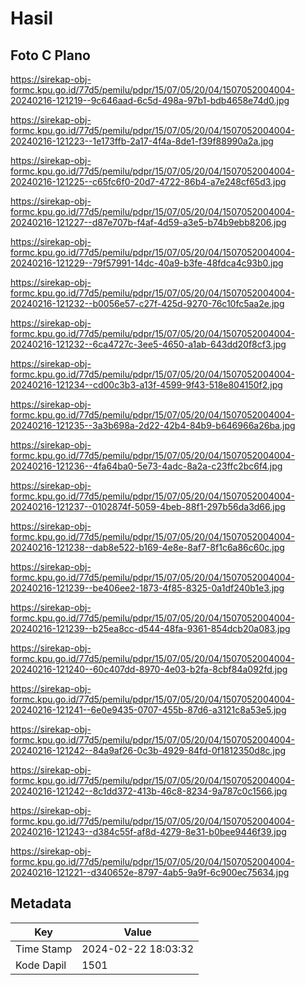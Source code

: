 # Hasil

## Foto C Plano

https://sirekap-obj-formc.kpu.go.id/77d5/pemilu/pdpr/15/07/05/20/04/1507052004004-20240216-121219--9c646aad-6c5d-498a-97b1-bdb4658e74d0.jpg

https://sirekap-obj-formc.kpu.go.id/77d5/pemilu/pdpr/15/07/05/20/04/1507052004004-20240216-121223--1e173ffb-2a17-4f4a-8de1-f39f88990a2a.jpg

https://sirekap-obj-formc.kpu.go.id/77d5/pemilu/pdpr/15/07/05/20/04/1507052004004-20240216-121225--c65fc6f0-20d7-4722-86b4-a7e248cf65d3.jpg

https://sirekap-obj-formc.kpu.go.id/77d5/pemilu/pdpr/15/07/05/20/04/1507052004004-20240216-121227--d87e707b-f4af-4d59-a3e5-b74b9ebb8206.jpg

https://sirekap-obj-formc.kpu.go.id/77d5/pemilu/pdpr/15/07/05/20/04/1507052004004-20240216-121229--79f57991-14dc-40a9-b3fe-48fdca4c93b0.jpg

https://sirekap-obj-formc.kpu.go.id/77d5/pemilu/pdpr/15/07/05/20/04/1507052004004-20240216-121232--b0056e57-c27f-425d-9270-76c10fc5aa2e.jpg

https://sirekap-obj-formc.kpu.go.id/77d5/pemilu/pdpr/15/07/05/20/04/1507052004004-20240216-121232--6ca4727c-3ee5-4650-a1ab-643dd20f8cf3.jpg

https://sirekap-obj-formc.kpu.go.id/77d5/pemilu/pdpr/15/07/05/20/04/1507052004004-20240216-121234--cd00c3b3-a13f-4599-9f43-518e804150f2.jpg

https://sirekap-obj-formc.kpu.go.id/77d5/pemilu/pdpr/15/07/05/20/04/1507052004004-20240216-121235--3a3b698a-2d22-42b4-84b9-b646966a26ba.jpg

https://sirekap-obj-formc.kpu.go.id/77d5/pemilu/pdpr/15/07/05/20/04/1507052004004-20240216-121236--4fa64ba0-5e73-4adc-8a2a-c23ffc2bc6f4.jpg

https://sirekap-obj-formc.kpu.go.id/77d5/pemilu/pdpr/15/07/05/20/04/1507052004004-20240216-121237--0102874f-5059-4beb-88f1-297b56da3d66.jpg

https://sirekap-obj-formc.kpu.go.id/77d5/pemilu/pdpr/15/07/05/20/04/1507052004004-20240216-121238--dab8e522-b169-4e8e-8af7-8f1c6a86c60c.jpg

https://sirekap-obj-formc.kpu.go.id/77d5/pemilu/pdpr/15/07/05/20/04/1507052004004-20240216-121239--be406ee2-1873-4f85-8325-0a1df240b1e3.jpg

https://sirekap-obj-formc.kpu.go.id/77d5/pemilu/pdpr/15/07/05/20/04/1507052004004-20240216-121239--b25ea8cc-d544-48fa-9361-854dcb20a083.jpg

https://sirekap-obj-formc.kpu.go.id/77d5/pemilu/pdpr/15/07/05/20/04/1507052004004-20240216-121240--60c407dd-8970-4e03-b2fa-8cbf84a092fd.jpg

https://sirekap-obj-formc.kpu.go.id/77d5/pemilu/pdpr/15/07/05/20/04/1507052004004-20240216-121241--6e0e9435-0707-455b-87d6-a3121c8a53e5.jpg

https://sirekap-obj-formc.kpu.go.id/77d5/pemilu/pdpr/15/07/05/20/04/1507052004004-20240216-121242--84a9af26-0c3b-4929-84fd-0f1812350d8c.jpg

https://sirekap-obj-formc.kpu.go.id/77d5/pemilu/pdpr/15/07/05/20/04/1507052004004-20240216-121242--8c1dd372-413b-46c8-8234-9a787c0c1566.jpg

https://sirekap-obj-formc.kpu.go.id/77d5/pemilu/pdpr/15/07/05/20/04/1507052004004-20240216-121243--d384c55f-af8d-4279-8e31-b0bee9446f39.jpg

https://sirekap-obj-formc.kpu.go.id/77d5/pemilu/pdpr/15/07/05/20/04/1507052004004-20240216-121221--d340652e-8797-4ab5-9a9f-6c900ec75634.jpg


## Metadata

| Key        | Value               |
| ---------- | ------------------- |
| Time Stamp | 2024-02-22 18:03:32 |
| Kode Dapil | 1501                |



